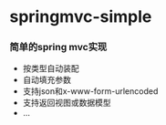 # springmvc-simple

### 简单的spring mvc实现

* 按类型自动装配
* 自动填充参数
* 支持json和x-www-form-urlencoded
* 支持返回视图或数据模型
* ...
